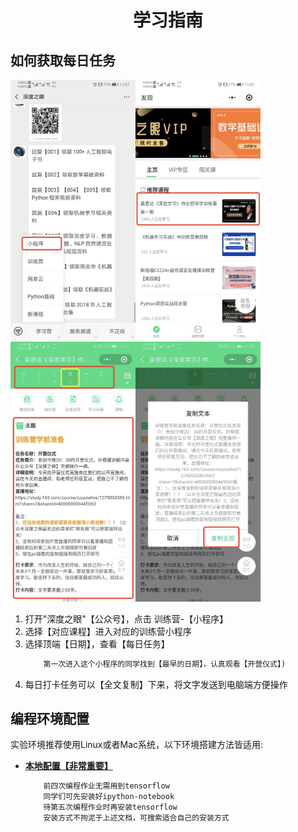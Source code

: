 <h1 align="center">学习指南</h1>

## 如何获取每日任务


<img src="./guideAssets/miniApp1.jpg" width="200" alt="miniApp1"/><img src="./guideAssets/miniApp2.jpg" width="200" alt="miniApp1"/>
<img src="./guideAssets/miniApp3.jpg" width="200" alt="miniApp3"/><img src="./guideAssets/miniApp4.jpg" width="200" alt="miniApp4"/>
1. 打开"深度之眼"【公众号】，点击 训练营-【小程序】
2. 选择【对应课程】进入对应的训练营小程序
3. 选择顶端【日期】，查看【每日任务】
    ```diff
        第一次进入这个小程序的同学找到【最早的日期】，认真观看【开营仪式】)
    ```
4. 每日打卡任务可以【全文复制】下来，将文字发送到电脑端方便操作


## 编程环境配置

实验环境推荐使用Linux或者Mac系统，以下环境搭建方法皆适用:
- [**本地配置【非常重要】**](https://github.com/learning511/cs224n-learning-camp/blob/master/environment.md)

    ```diff
        前四次编程作业无需用到tensorflow
        同学们可先安装好ipython-notebook
        待第五次编程作业时再安装tensorflow
        安装方式不拘泥于上述文档，可搜索适合自己的安装方式
    ```

